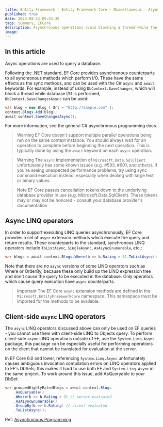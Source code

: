 ```yaml
---
title: Entity Framework - Entity Framework Core - Miscellaneous - Asynchronous programming
published: true
date: 2024-08-23 09:44:39
tags: Summary, EFCore
description: Asynchronous operations avoid blocking a thread while the query is executed in the database. Async operations are important for keeping a responsive UI in rich client applications, and can also increase throughput in web applications where they free up the thread to service other requests in web applications.
image:
---
```


## In this article

Async operations are used to query a database.

Following the .NET standard, EF Core provides asynchronous counterparts to all synchronous methods which perform I/O. These have the same effects as the sync methods, and can be used with the C# ```async``` and ```await``` keywords. For example, instead of using ```DbContext.SaveChanges```, which will block a thread while database I/O is performed, ```DbContext.SaveChangesAsync``` can be used:

```csharp
var blog = new Blog { Url = "http://sample.com" };
context.Blogs.Add(blog);
await context.SaveChangesAsync();
```

For more information, see the general C# asynchronous programming docs.

> Warning
EF Core doesn't support multiple parallel operations being run on the same context instance. You should always wait for an operation to complete before beginning the next operation. This is typically done by using the ```await``` keyword on each ```async``` operation.

> Warning
The ```async``` implementation of ```Microsoft.Data.SqlClient``` unfortunately has some known issues (e.g. #593, #601, and others). If you're seeing unexpected performance problems, try using sync command execution instead, especially when dealing with large text or binary values.

> Note
EF Core passes cancellation tokens down to the underlying database provider in use (e.g. Microsoft.Data.SqlClient). These tokens may or may not be honored - consult your database provider's documentation.

## Async LINQ operators

In order to support executing LINQ queries asynchronously, EF Core provides a set of ```async``` extension methods which execute the query and return results. These counterparts to the standard, synchronous LINQ operators include ```ToListAsync```, ```SingleAsync```, ```AsAsyncEnumerable```, etc.:

```csharp
var blogs = await context.Blogs.Where(b => b.Rating > 3).ToListAsync();
```

Note that there are no ```async``` versions of some LINQ operators such as Where or OrderBy, because these only build up the LINQ expression tree and don't cause the query to be executed in the database. Only operators which cause query execution have ```async``` counterparts.

> Important
The EF Core ```async``` extension methods are defined in the ```Microsoft.EntityFrameworkCore``` namespace. This namespace must be imported for the methods to be available.

## Client-side ```async``` LINQ operators

The ```async``` LINQ operators discussed above can only be used on EF queries - you cannot use them with client-side LINQ to Objects query. To perform client-side ```async``` LINQ operations outside of EF, use the ```System.Linq.Async``` package; this package can be especially useful for performing operations on the client that cannot be translated for evaluation at the server.

In EF Core 6.0 and lower, referencing ```System.Linq.Async``` unfortunately causes ambiguous invocation compilation errors on LINQ operators applied to EF's DbSets; this makes it hard to use both EF and ```System.Linq.Async``` in the same project. To work around this issue, add AsQueryable to your DbSet:

```csharp
var groupedHighlyRatedBlogs = await context.Blogs
    .AsQueryable()
    .Where(b => b.Rating > 3) // server-evaluated
    .AsAsyncEnumerable()
    .GroupBy(b => b.Rating) // client-evaluated
    .ToListAsync();
```

Ref: [Asynchronous Programming](https://learn.microsoft.com/en-us/ef/core/miscellaneous/async)